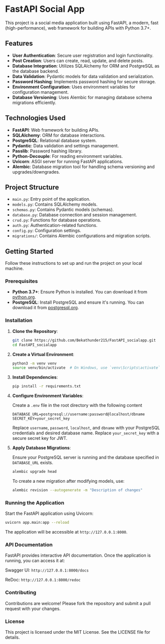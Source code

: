 # FastAPI Social App

This project is a social media application built using FastAPI, a modern, fast (high-performance), web framework for building APIs with Python 3.7+.

## Features

- **User Authentication**: Secure user registration and login functionality.
- **Post Creation**: Users can create, read, update, and delete posts.
- **Database Integration**: Utilizes SQLAlchemy for ORM and PostgreSQL as the database backend.
- **Data Validation**: Pydantic models for data validation and serialization.
- **Password Hashing**: Implements password hashing for secure storage.
- **Environment Configuration**: Uses environment variables for configuration management.
- **Database Versioning**: Uses Alembic for managing database schema migrations efficiently.

## Technologies Used

- **FastAPI**: Web framework for building APIs.
- **SQLAlchemy**: ORM for database interactions.
- **PostgreSQL**: Relational database system.
- **Pydantic**: Data validation and settings management.
- **Passlib**: Password hashing library.
- **Python-Decouple**: For reading environment variables.
- **Uvicorn**: ASGI server for running FastAPI applications.
- **Alembic**: Database migration tool for handling schema versioning and upgrades/downgrades.

## Project Structure


- `main.py`: Entry point of the application.
- `models.py`: Contains SQLAlchemy models.
- `schemas.py`: Contains Pydantic models (schemas).
- `database.py`: Database connection and session management.
- `crud.py`: Functions for database operations.
- `auth.py`: Authentication-related functions.
- `config.py`: Configuration settings.
- `migrations/`: Contains Alembic configurations and migration scripts.

## Getting Started

Follow these instructions to set up and run the project on your local machine.

### Prerequisites

- **Python 3.7+**: Ensure Python is installed. You can download it from [python.org](https://www.python.org/).
- **PostgreSQL**: Install PostgreSQL and ensure it's running. You can download it from [postgresql.org](https://www.postgresql.org/).

### Installation

1. **Clone the Repository**:

   ```bash
   git clone https://github.com/Bekathunder215/FastAPI_socialapp.git
   cd FastAPI_socialapp

2. **Create a Virtual Environment**:

    ```bash
    python3 -m venv venv
    source venv/bin/activate  # On Windows, use `venv\Scripts\activate`

3. **Install Dependencies**:

    ```bash
    pip install -r requirements.txt

4. **Configure Environment Variables**:

    Create a `.env` file in the root directory with the following content
    ```env
    DATABASE_URL=postgresql://username:password@localhost/dbname
    SECRET_KEY=your_secret_key
    ```
    Replace `username`, `password`, `localhost`, and `dbname` with your PostgreSQL credentials and desired database name. Replace `your_secret_key` with a secure secret key for JWT.

5. **Apply Database Migrations**:
   
    Ensure your PostgreSQL server is running and the database specified in `DATABASE_URL` exists.
    ```bash
    alembic upgrade head
    ```

    To create a new migration after modifying models, use:
    ```bash
    alembic revision --autogenerate -m "Description of changes"
    ```
    

### Running the Application


Start the FastAPI application using Uvicorn:
```bash
uvicorn app.main:app --reload
```
The application will be accessible at `http://127.0.0.1:8000`.

### API Documentation

FastAPI provides interactive API documentation. Once the application is running, you can access it at:

Swagger UI: `http://127.0.0.1:8000/docs`

ReDoc: `http://127.0.0.1:8000/redoc`

### Contributing

Contributions are welcome! Please fork the repository and submit a pull request with your changes.

### License

This project is licensed under the MIT License. See the LICENSE file for details.
